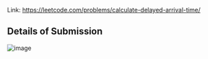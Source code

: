 Link: https://leetcode.com/problems/calculate-delayed-arrival-time/
## Details of Submission
![image](https://github.com/mgalang229/LeetCode-Calculate-Delayed-Arrival-Time/assets/51401355/512e6c79-e5d2-4bfd-82ea-6f9de59ca1f8)
